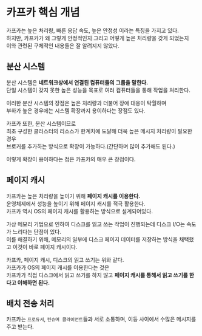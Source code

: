 # 카프카 핵심 개념 

카프카는 높은 처리량, 빠른 응답 속도, 높은 안정성 이라는 특징을 가지고 있다.   
하지만, 카프카가 왜 그렇게 안정적인지 그리고 어떻게 높은 처리량을 갖게 되었는지  
이와 관련된 구체적인 내용들은 잘 알려지지 않았다.     

## 분산 시스템 
분산 시스템은 **네트워크상에서 연결된 컴퓨터들의 그룹을 말한다.**    
단일 시스템이 갖지 못한 높은 성능을 목표로 여러 컴퓨터들을 통해 작업을 처리한다.     
  
이러한 분산 시스템의 장점은 높은 처리량과 더불어 장애 대응이 탁월하며   
부하가 높은 경우에는 시스템 확장까지 용이하다는 장점도 있다.    
  
카프카 또한, 분산 시스템이므로        
최초 구성한 클러스터의 리소스가 한계치에 도달해 더욱 높은 메시지 처리량이 필요한 경우      
브로커를 추가하는 방식으로 확장이 가능하다.(간단하며 많이 추가해도 된다.)     

이렇게 확장이 용이하다는 점은 카프카의 매우 큰 장점이다.   

## 페이지 캐시 
카프카는 높은 처리량을 높이기 위해 **페이지 캐시를 이용한다.**      
운영체제에서 성능을 높이기 위해 페이지 캐시를 적극 활용한다.        
카프카 역시 OS의 페이지 캐시를 활용하는 방식으로 설계되어있다.    
    
가상 메모리 기법으로 인하여 디스크를 읽고 쓰는 작업이 진행되는데 디스크 I/O는 속도가 느리다는 단점이 있다.        
이를 해결하기 위해, 메모리의 일부에 디스크 페이지 데이터를 저장하는 방식을 채택했고 이것이 바로 페이지 캐시이다.  
  
카프카, 페이지 캐시, 디스크의 읽고 쓰기는 위와 같다.     
카프카가 OS의 페이지 캐시를 이용한다는 것은       
카프카가 직접 디스크에서 읽고 쓰기를 하지 않고 **페이지 캐시를 통해서 읽고 쓰기를 한다고 이해하면 된다.**    

## 배치 전송 처리 
 
카프카는 `프로듀서`, `컨슈머 클라이언트`들과 서로 소통하며, 이등 사이에서 수많은 메시지를 주고 받는다.   


















